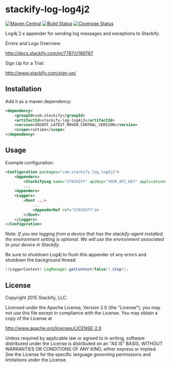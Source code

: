 # stackify-log-log4j2

[![Maven Central](https://img.shields.io/maven-central/v/com.stackify/stackify-log-log4j2.svg)](http://mvnrepository.com/artifact/com.stackify/stackify-log-log4j2)
[![Build Status](https://travis-ci.org/stackify/stackify-log-log4j2.png)](https://travis-ci.org/stackify/stackify-log-log4j2)
[![Coverage Status](https://coveralls.io/repos/stackify/stackify-log-log4j2/badge.png?branch=master)](https://coveralls.io/r/stackify/stackify-log-log4j2?branch=master)

Log4j 2.x appender for sending log messages and exceptions to Stackify.

Errors and Logs Overview:

http://docs.stackify.com/m/7787/l/189767

Sign Up for a Trial:

http://www.stackify.com/sign-up/

## Installation

Add it as a maven dependency:
```xml
<dependency>
    <groupId>com.stackify</groupId>
    <artifactId>stackify-log-log4j2</artifactId>
    <version>INSERT_LATEST_MAVEN_CENTRAL_VERSION</version>
    <scope>runtime</scope>
</dependency>
```

## Usage

Example configuration:
```xml
<Configuration packages="com.stackify.log.log4j2">
    <Appenders>
        <StackifyLog name="STACKIFY" apiKey="YOUR_API_KEY" application="YOUR_APPLICATION_NAME" environment="YOUR_ENVIRONMENT"/>
        ...
    <Appenders>
    <Loggers>
        <Root ...>
            ...
            <AppenderRef ref="STACKIFY"/>
        </Root>
    </Loggers>
</Configuration>
```

Note: *If you are logging from a device that has the stackify-agent installed, the environment setting is optional. We will use the environment associated to your device in Stackify.*

Be sure to shutdown Log4j to flush this appender of any errors and shutdown the background thread:
```java
((LoggerContext) LogManager.getContext(false)).stop();
```

## License

Copyright 2015 Stackify, LLC.

Licensed under the Apache License, Version 2.0 (the "License");
you may not use this file except in compliance with the License.
You may obtain a copy of the License at

   http://www.apache.org/licenses/LICENSE-2.0

Unless required by applicable law or agreed to in writing, software
distributed under the License is distributed on an "AS IS" BASIS,
WITHOUT WARRANTIES OR CONDITIONS OF ANY KIND, either express or implied.
See the License for the specific language governing permissions and
limitations under the License.
